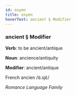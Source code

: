 ```yaml
---
id: osyen
title: osyen
hoverText: ancient § Modifier
---
```


### ancient § Modifier

**Verb**: to be ancient/antique

**Noun**: ancience/antiquity

**Modifier**: ancient/antique

French ancien /ɑ̃.sjɛ̃/

*Romance Language Family*